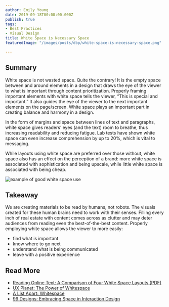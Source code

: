 ```yaml
---
author: Emily Young
date: 2019-09-18T00:00:00.000Z
publish: true
tags:
- Best Practices
- Visual Design
title: White Space is Necessary Space
featuredImage: "/images/posts/dbp/white-space-is-necessary-space.png"

---
```

## Summary

White space is not wasted space. Quite the contrary! It is the empty space between and around elements in a design that draws the eye of the viewer to what is important through content prioritization. Properly framing important elements with white space tells the viewer, “This is special and important.” It also guides the eye of the viewer to the next important elements on the page/screen. White space plays an important part in creating balance and harmony in a design.

In the form of margins and space between lines of text and paragraphs, white space gives readers’ eyes (and the text) room to breathe, thus increasing readability and reducing fatigue. Lab tests have shown white space can even increase comprehension by up to 20%, which is vital to messaging.

While layouts using white space are preferred over those without, white space also has an effect on the perception of a brand: more white space is associated with sophistication and being upscale, while little white space is associated with being cheap.

![example of good white space use](/images/posts/dbp/white-space-example.png)

## Takeaway

We are creating materials to be read by humans, not robots. The visuals created for these human brains need to work with their senses. Filling every inch of real estate with content comes across as clutter and may deter audiences from reading even the best-of-the-best content. Properly employing white space allows the viewer to more easily:

* find what is important
* know where to go next
* understand what is being communicated
* leave with a positive experience

## Read More

* [Reading Online Text: A Comparison of Four White Space Layouts (PDF)](http://citeseerx.ist.psu.edu/viewdoc/download?doi=10.1.1.556.404&rep=rep1&type=pdf)
* [UX Planet: The Power of Whitespace](https://uxplanet.org/the-power-of-whitespace-a1a95e45f82b)
* [A List Apart: Whitespace](https://alistapart.com/article/whitespace/)
* [99 Designs: Embracing Space in Interaction Design](https://99designs.com/blog/tips/embracing-space-interaction-design/)